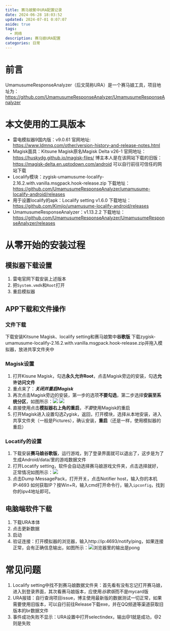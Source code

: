 ```yaml
---
title: 赛马娘繁中URA配置记录
date: 2024-06-28 18:03:52
updated: 2024-07-01 0:07:07
aside: true
tags:
  - 网络
description: 赛马娘URA配置
categories: 日常
---
```




# 前言
UmamusumeResponseAnalyzer（后文简称URA）是一个赛马娘工具，项目地址为：
https://github.com/UmamusumeResponseAnalyzer/UmamusumeResponseAnalyzer
# 本文使用的工具版本

- 雷电模拟器9国内版：v9.0.61  官网地址: https://www.ldmnq.com/other/version-history-and-release-notes.html
- Magisk面具：Kitsune Magisk原名Magisk Delta v26-1 官网地址： https://huskydg.github.io/magisk-files/ 博主本人是在该网站下载的旧版： https://magisk-delta.en.uptodown.com/android 可以自行前往可信任的网站下载
- Localify模块：zygisk-umamusume-localify-2.16.2.with.vanilla.msgpack.hook-release.zip 下载地址： https://github.com/UmamusumeResponseAnalyzer/umamusume-localify-android/releases
- 用于设置localify的apk：Localify setting v1.6.0 下载地址： https://github.com/Kimjio/umamusume-localify-android/releases
- UmamusumeResponseAnalyzer：v1.13.2.2 下载地址： https://github.com/UmamusumeResponseAnalyzer/UmamusumeResponseAnalyzer/releases

# 从零开始的安装过程
## 模拟器下载设置

1. 雷电官网下载安装上述版本
2. 把`System.vmdk`和`Root`打开
3. 重启模拟器

## APP下载和文件操作
### 文件下载
下载安装Kitsune Magisk、localify setting和赛马娘繁中**谷歌版**
下载zygisk-umamusume-localify-2.16.2.with.vanilla.msgpack.hook-release.zip并拖入模拟器，放进共享文件夹中
### Magisk设置

1. 打开Kisune Magisk，勾选**永久允许Root**，点击Magisk旁边的安装，勾选**允许访问文件**
2. 重点来了：***关闭并重启Magisk***
3. 再次点击Magisk旁边的安装，第一步的选项**不要勾选**，第二步选择**安装至系统分区**，如图所示：![](../images/dea47f18cf40dc9c93b60819f073904c.png) ![](../images/caf5dd1164e5cf2a5c5197a6583d913e.png)
4. 直接使用点击**模拟器右上角的重启**，*不要*使用Magisk的重启
5. 打开Magisk进入设置勾选Zygisk，返回，打开模块，选择从本地安装，进入共享文件夹（一般是Pictures），确认安装，**重启**（还是一样，使用模拟器的重启）

### Locatify的设置

1. 下载安装**赛马娘谷歌版**，运行游戏，到了登录界面就可以退出了，这步是为了生成Android/data/里的游戏数据文件
2. 打开Locatify setting，软件会自动选择赛马娘游戏文件夹，点击选择就好，正常情况如图所示：![](../images/bfd49008470e900bc7c441470cb5ac2d.png)
3. 点击Dump MessagePack，打开开关，点击Notifier host，输入你的本机IP:4693
   如何获取IP？按Win+R，输入cmd打开命令行，输入`ipconfig`，找到你的ipv4地址即可。

## 电脑端软件下载
1. 下载URA本体
2. 点击更新数据
3. 启动
4. 验证连接：打开模拟器的浏览器，输入http://ip:4693/notify/ping，如果连接正常，会有正确信息输出，如图所示：![浏览器里的输出是pong](../images/b36af439471dee46bfcf2b9e5073a352.png)

# 常见问题
1. Localify setting中找不到赛马娘数据文件夹：首先看有没有忘记打开赛马娘，进入到登录界面，其次看赛马娘版本，应使用*谷歌版*而不是mycard版
2. URA报错：自行查询项目issue，博主使用最新版的数据测试一切正常，如果需要使用旧版本，可以自行前往Release下载exe，并在QQ频道等渠道获取旧版本的br数据文件
3. 事件成功失败不显示：URA设置中打开selectindex，输出@1就是成功，@2则是失败